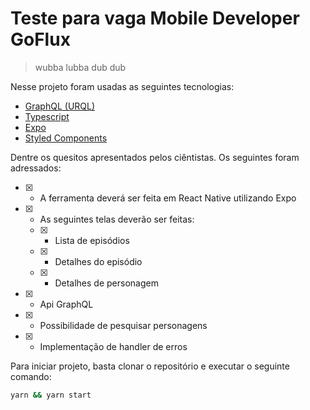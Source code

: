 # Teste para vaga Mobile Developer GoFlux

> wubba lubba dub dub

Nesse projeto foram usadas as seguintes tecnologias:

- [GraphQL (URQL)](https://formidable.com/open-source/urql/)
- [Typescript](https://www.typescriptlang.org)
- [Expo](https://expo.dev)
- [Styled Components](https://styled-components.com)

Dentre os quesitos apresentados pelos ciêntistas. Os seguintes foram adressados:

- [x] - A ferramenta deverá ser feita em React Native utilizando Expo
- [x] - As seguintes telas deverão ser feitas:
  - [x] - Lista de episódios
  - [x] - Detalhes do episódio
  - [x] - Detalhes de personagem
- [x] - Api GraphQL
- [x] - Possibilidade de pesquisar personagens
- [x] - Implementação de handler de erros

Para iniciar projeto, basta clonar o repositório e executar o seguinte comando:

```bash
yarn && yarn start
```
